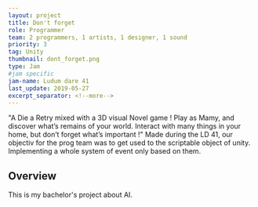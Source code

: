 ```yaml
---
layout: project
title: Don't forget
role: Programmer
team: 2 programmers, 1 artists, 1 designer, 1 sound
priority: 3
tag: Unity
thumbnail: dont_forget.png
type: Jam
#jam specific
jam-name: Ludum dare 41
last_update: 2019-05-27
excerpt_separator: <!--more-->
---
```

"A Die a Retry mixed with a 3D visual Novel game ! Play as Mamy, and discover what’s remains of your world. Interact with many things in your home, but don’t forget what’s important !"
Made during the LD 41, our objectiv for the prog team was to get used to the scriptable object of unity. Implementing a whole system of event only based on them.
<!--more-->

## Overview
This is my bachelor's project about AI.